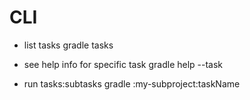 # CLI

- list tasks
gradle tasks
 

- see help info for specific task 
gradle help --task <pattern>


- run tasks:subtasks
gradle :my-subproject:taskName